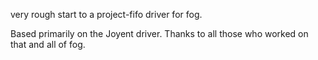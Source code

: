 very rough start to a project-fifo driver for fog.

Based primarily on the Joyent driver. Thanks to all those who worked on that and all of fog.
